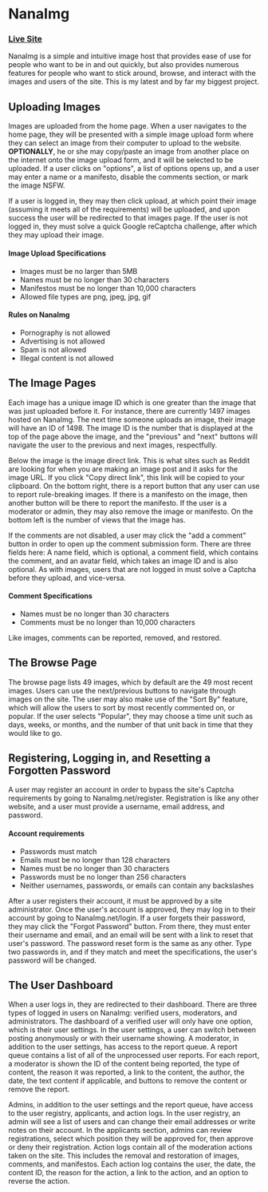 # NanaImg
### [Live Site](https://nanaimg.net)

NanaImg is a simple and intuitive image host that provides ease of use for people who want to be in and out quickly, but also provides numerous features for people who want to stick around, browse, and interact with the images and users of the site. This is my latest and by far my biggest project.

## Uploading Images

Images are uploaded from the home page. When a user navigates to the home page, they will be presented with a simple image upload form where they can select an image from their computer to upload to the website. **OPTIONALLY**, he or she may copy/paste an image from another place on the internet onto the image upload form, and it will be selected to be uploaded. If a user clicks on "options", a list of options opens up, and a user may enter a name or a manifesto, disable the comments section, or mark the image NSFW.

If a user is logged in, they may then click upload, at which point their image (assuming it meets all of the requirements) will be uploaded, and upon success the user will be redirected to that images page. If the user is not logged in, they must solve a quick Google reCaptcha challenge, after which they may upload their image.

#### Image Upload Specifications
* Images must be no larger than 5MB
* Names must be no longer than 30 characters
* Manifestos must be no longer than 10,000 characters
* Allowed file types are png, jpeg, jpg, gif

#### Rules on NanaImg
* Pornography is not allowed
* Advertising is not allowed
* Spam is not allowed
* Illegal content is not allowed

## The Image Pages

Each image has a unique image ID which is one greater than the image that was just uploaded before it. For instance, there are currently 1497 images hosted on NanaImg. The next time someone uploads an image, their image will have an ID of 1498. The image ID is the number that is displayed at the top of the page above the image, and the "previous" and "next" buttons will navigate the user to the previous and next images, respectfully.

Below the image is the image direct link. This is what sites such as Reddit are looking for when you are making an image post and it asks for the image URL. If you click "Copy direct link", this link will be copied to your clipboard. On the bottom right, there is a report button that any user can use to report rule-breaking images. If there is a manifesto on the image, then another button will be there to report the manifesto. If the user is a moderator or admin, they may also remove the image or manifesto. On the bottom left is the number of views that the image has.

If the comments are not disabled, a user may click the "add a comment" button in order to open up the comment submission form. There are three fields here: A name field, which is optional, a comment field, which contains the comment, and an avatar field, which takes an image ID and is also optional. As with images, users that are not logged in must solve a Captcha before they upload, and vice-versa.

#### Comment Specifications
* Names must be no longer than 30 characters
* Comments must be no longer than 10,000 characters

Like images, comments can be reported, removed, and restored.

## The Browse Page

The browse page lists 49 images, which by default are the 49 most recent images. Users can use the next/previous buttons to navigate through images on the site. The user may also make use of the "Sort By" feature, which will allow the users to sort by most recently commented on, or popular. If the user selects "Popular", they may choose a time unit such as days, weeks, or months, and the number of that unit back in time that they would like to go. 

## Registering, Logging in, and Resetting a Forgotten Password

A user may register an account in order to bypass the site's Captcha requirements by going to NanaImg.net/register. Registration is like any other website, and a user must provide a username, email address, and password.

#### Account requirements
* Passwords must match
* Emails must be no longer than 128 characters
* Names must be no longer than 30 characters
* Passwords must be no longer than 256 characters
* Neither usernames, passwords, or emails can contain any backslashes

After a user registers their account, it must be approved by a site administrator. Once the user's account is approved, they may log in to their account by going to NanaImg.net/login. If a user forgets their password, they may click the "Forgot Password" button. From there, they must enter their username and email, and an email will be sent with a link to reset that user's password. The password reset form is the same as any other. Type two passwords in, and if they match and meet the specifications, the user's password will be changed.

## The User Dashboard

When a user logs in, they are redirected to their dashboard. There are three types of logged in users on NanaImg: verified users, moderators, and administrators. The dashboard of a verified user will only have one option, which is their user settings. In the user settings, a user can switch between posting anonymously or with their username showing. A moderator, in addition to the user settings, has access to the report queue. A report queue contains a list of all of the unprocessed user reports. For each report, a moderator is shown the ID of the content being reported, the type of content, the reason it was reported, a link to the content, the author, the date, the text content if applicable, and buttons to remove the content or remove the report. 

Admins, in addition to the user settings and the report queue, have access to the user registry, applicants, and action logs. In the user registry, an admin will see a list of users and can change their email addresses or write notes on their account. In the applicants section, admins can review registrations, select which position they will be approved for, then approve or deny their registration. Action logs contain all of the moderation actions taken on the site. This includes the removal and restoration of images, comments, and manifestos. Each action log contains the user, the date, the content ID, the reason for the action, a link to the action, and an option to reverse the action.
